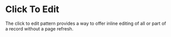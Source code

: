 # Click To Edit

The click to edit pattern provides a way to offer inline editing of all or part of a record without a page refresh.
